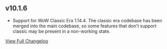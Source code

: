 
## v10.1.6
* Support for WoW Classic Era 1.14.4. The classic era codebase has been merged into the main codebase, so some features that don't support classic may be present in a non-working state.


[View Full Changelog](https://github.com/ascott18/TellMeWhen/blob/417ec7a24296326ce5fb3a80b69b261e4f82fe9c/CHANGELOG.md)
